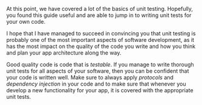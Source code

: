 
At this point, we have covered a lot of the basics of unit testing. Hopefully, you found this guide useful and are able to jump in to writing unit tests for your own code.

I hope that I have managed to succeed in convincing you that unit testing is probably one of the most important aspects of software development, as it has the most impact on the quality of the code you write and how you think and plan your app architecture along the way.

Good quality code is code that is *testable*. If you manage to write thorough unit tests for all aspects of your software, then you can be confident that your code is written well. Make sure to always apply *protocols* and *dependency injection* in your code and to make sure that whenever you develop a new functionality for your app, it is covered with the appropriate unit tests.
